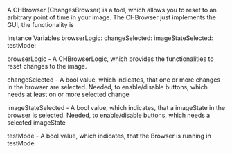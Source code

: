 A CHBrowser (ChangesBrowser) is a tool, which allows you to reset to an arbitrary point of time in your image.
The CHBrowser just implements the GUI, the functionality is 

Instance Variables
	browserLogic: 				<CHBrowserLogic>
	changeSelected:			<Boolean>
	imageStateSelected:		<Boolean>
	testMode:					<Boolean>

browserLogic
	- A CHBrowserLogic, which provides the functionalities to reset changes to the image.

changeSelected
	- A bool value, which indicates, that one or more changes in the browser are selected. Needed, to enable/disable buttons, which needs at least on or more selected change

imageStateSelected
	- A bool value, which indicates, that a imageState in the browser is selected. Needed, to enable/disable buttons, which needs a selected imageState

testMode
	- A bool value, which indicates, that the Browser is running in testMode.
